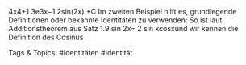 4x4+1
3e3x−1
2sin(2x) +C
Im zweiten Beispiel hilft es, grundlegende Definitionen oder bekannte Identitäten zu verwenden: So ist
laut Additionstheorem aus Satz 1.9 sin 2x= 2 sin xcosxund wir kennen die Definition des Cosinus

   Tags & Topics:
   #Identitäten
   #Identität